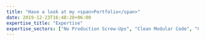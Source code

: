 ```yaml
---
title: "Have a look at my <span>Portfolio</span>"
date: 2019-12-23T16:48:28+06:00
expertise_title: "Expertise"
expertise_sectors: ["No Production Screw-Ups", "Clean Modular Code", "Comments", "Funny Commit Messages", "No Testing On Train Dataset :)", "Up For Learning Anything!", "More Funny Commit Messages", "Team Work. Always."]
---
```

